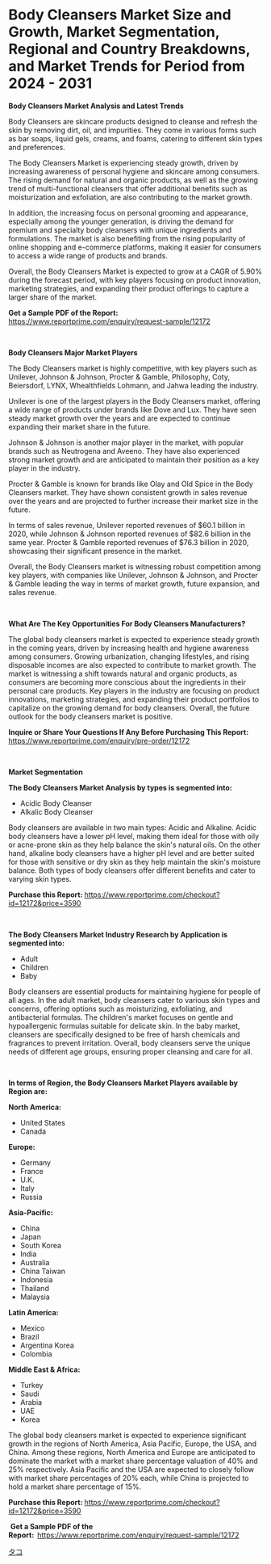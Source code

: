 <p><h1>Body Cleansers Market Size and Growth, Market Segmentation, Regional and Country Breakdowns, and Market Trends for Period from 2024 -  2031</h1></p><p><strong>Body Cleansers Market Analysis and Latest Trends</strong></p>
<p><p>Body Cleansers are skincare products designed to cleanse and refresh the skin by removing dirt, oil, and impurities. They come in various forms such as bar soaps, liquid gels, creams, and foams, catering to different skin types and preferences.</p><p>The Body Cleansers Market is experiencing steady growth, driven by increasing awareness of personal hygiene and skincare among consumers. The rising demand for natural and organic products, as well as the growing trend of multi-functional cleansers that offer additional benefits such as moisturization and exfoliation, are also contributing to the market growth.</p><p>In addition, the increasing focus on personal grooming and appearance, especially among the younger generation, is driving the demand for premium and specialty body cleansers with unique ingredients and formulations. The market is also benefiting from the rising popularity of online shopping and e-commerce platforms, making it easier for consumers to access a wide range of products and brands.</p><p>Overall, the Body Cleansers Market is expected to grow at a CAGR of 5.90% during the forecast period, with key players focusing on product innovation, marketing strategies, and expanding their product offerings to capture a larger share of the market.</p></p>
<p><strong>Get a Sample PDF of the Report:&nbsp;</strong> <a href="https://www.reportprime.com/enquiry/request-sample/12172">https://www.reportprime.com/enquiry/request-sample/12172</a></p>
<p>&nbsp;</p>
<p><strong>Body Cleansers Major Market Players</strong></p>
<p><p>The Body Cleansers market is highly competitive, with key players such as Unilever, Johnson & Johnson, Procter & Gamble, Philosophy, Coty, Beiersdorf, LYNX, Whealthfields Lohmann, and Jahwa leading the industry. </p><p>Unilever is one of the largest players in the Body Cleansers market, offering a wide range of products under brands like Dove and Lux. They have seen steady market growth over the years and are expected to continue expanding their market share in the future.</p><p>Johnson & Johnson is another major player in the market, with popular brands such as Neutrogena and Aveeno. They have also experienced strong market growth and are anticipated to maintain their position as a key player in the industry.</p><p>Procter & Gamble is known for brands like Olay and Old Spice in the Body Cleansers market. They have shown consistent growth in sales revenue over the years and are projected to further increase their market size in the future.</p><p>In terms of sales revenue, Unilever reported revenues of $60.1 billion in 2020, while Johnson & Johnson reported revenues of $82.6 billion in the same year. Procter & Gamble reported revenues of $76.3 billion in 2020, showcasing their significant presence in the market.</p><p>Overall, the Body Cleansers market is witnessing robust competition among key players, with companies like Unilever, Johnson & Johnson, and Procter & Gamble leading the way in terms of market growth, future expansion, and sales revenue.</p></p>
<p>&nbsp;</p>
<p><strong>What Are The Key Opportunities For Body Cleansers Manufacturers?</strong></p>
<p><p>The global body cleansers market is expected to experience steady growth in the coming years, driven by increasing health and hygiene awareness among consumers. Growing urbanization, changing lifestyles, and rising disposable incomes are also expected to contribute to market growth. The market is witnessing a shift towards natural and organic products, as consumers are becoming more conscious about the ingredients in their personal care products. Key players in the industry are focusing on product innovations, marketing strategies, and expanding their product portfolios to capitalize on the growing demand for body cleansers. Overall, the future outlook for the body cleansers market is positive.</p></p>
<p><strong>Inquire or Share Your Questions If Any Before Purchasing This Report:</strong> <a href="https://www.reportprime.com/enquiry/pre-order/12172">https://www.reportprime.com/enquiry/pre-order/12172</a></p>
<p>&nbsp;</p>
<p><strong>Market Segmentation</strong></p>
<p><strong>The Body Cleansers Market Analysis by types is segmented into:</strong></p>
<p><ul><li>Acidic Body Cleanser</li><li>Alkalic Body Cleanser</li></ul></p>
<p><p>Body cleansers are available in two main types: Acidic and Alkaline. Acidic body cleansers have a lower pH level, making them ideal for those with oily or acne-prone skin as they help balance the skin's natural oils. On the other hand, alkaline body cleansers have a higher pH level and are better suited for those with sensitive or dry skin as they help maintain the skin's moisture balance. Both types of body cleansers offer different benefits and cater to varying skin types.</p></p>
<p><strong>Purchase this Report:&nbsp;</strong><a href="https://www.reportprime.com/checkout?id=12172&price=3590">https://www.reportprime.com/checkout?id=12172&price=3590</a></p>
<p>&nbsp;</p>
<p><strong>The Body Cleansers Market Industry Research by Application is segmented into:</strong></p>
<p><ul><li>Adult</li><li>Children</li><li>Baby</li></ul></p>
<p><p>Body cleansers are essential products for maintaining hygiene for people of all ages. In the adult market, body cleansers cater to various skin types and concerns, offering options such as moisturizing, exfoliating, and antibacterial formulas. The children's market focuses on gentle and hypoallergenic formulas suitable for delicate skin. In the baby market, cleansers are specifically designed to be free of harsh chemicals and fragrances to prevent irritation. Overall, body cleansers serve the unique needs of different age groups, ensuring proper cleansing and care for all.</p></p>
<p>&nbsp;</p>
<p><strong>In terms of Region, the Body Cleansers Market Players available by Region are:</strong></p>
<p>
    <p> <strong> North America: </strong>
        <ul>
            <li>United States</li>
            <li>Canada</li>
        </ul>
        </p> 
    <p> <strong> Europe: </strong>
        <ul>
            <li>Germany</li>
            <li>France</li>
            <li>U.K.</li>
            <li>Italy</li>
            <li>Russia</li>
        </ul>
        </p> 
    <p> <strong> Asia-Pacific: </strong>
        <ul>
            <li>China</li>
            <li>Japan</li>
            <li>South Korea</li>
            <li>India</li>
            <li>Australia</li>
            <li>China Taiwan</li>
            <li>Indonesia</li>
            <li>Thailand</li>
            <li>Malaysia</li>
        </ul>
        </p> 
    <p> <strong> Latin America: </strong>
        <ul>
            <li>Mexico</li>
            <li>Brazil</li>
            <li>Argentina Korea</li>
            <li>Colombia</li>
        </ul>
        </p> 
    <p> <strong> Middle East & Africa: </strong>
        <ul>
            <li>Turkey</li>
            <li>Saudi</li>
            <li>Arabia</li>
            <li>UAE</li>
            <li>Korea</li>
        </ul>
    </p>
    </p>
<p><p>The global body cleansers market is expected to experience significant growth in the regions of North America, Asia Pacific, Europe, the USA, and China. Among these regions, North America and Europe are anticipated to dominate the market with a market share percentage valuation of 40% and 25% respectively. Asia Pacific and the USA are expected to closely follow with market share percentages of 20% each, while China is projected to hold a market share percentage of 15%.</p></p>
<p><strong>Purchase this Report: </strong><a href="https://www.reportprime.com/checkout?id=12172&price=3590">https://www.reportprime.com/checkout?id=12172&price=3590</a></p>
<p>&nbsp;<strong>Get a Sample PDF of the Report:&nbsp;&nbsp;</strong><a href="https://www.reportprime.com/enquiry/request-sample/12172">https://www.reportprime.com/enquiry/request-sample/12172</a></p>
<p><strong></strong></p>
<p><p><a href="https://github.com/oqoeusbvpadwjs08/Market-Research-Report-List-1/blob/main/17295922670.md">タコ</a></p></p>
